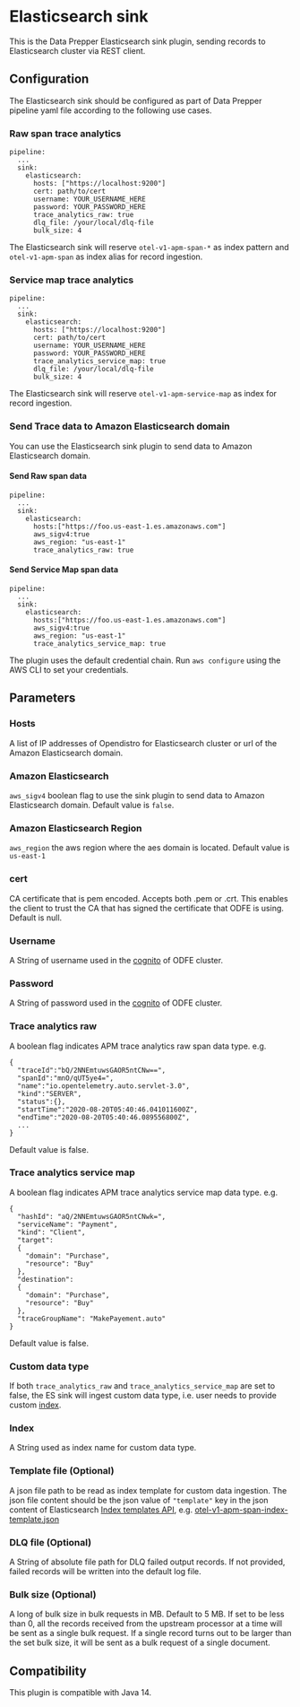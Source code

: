 # Elasticsearch sink

This is the Data Prepper Elasticsearch sink plugin, sending records to Elasticsearch cluster via REST client.

## Configuration

The Elasticsearch sink should be configured as part of Data Prepper pipeline yaml file according to the following use cases.

### Raw span trace analytics

```$xslt
pipeline:
  ...
  sink:
    elasticsearch:
      hosts: ["https://localhost:9200"]
      cert: path/to/cert
      username: YOUR_USERNAME_HERE
      password: YOUR_PASSWORD_HERE
      trace_analytics_raw: true
      dlq_file: /your/local/dlq-file
      bulk_size: 4
```

The Elasticsearch sink will reserve `otel-v1-apm-span-*` as index pattern and `otel-v1-apm-span` as index alias for record ingestion.

### Service map trace analytics

```$xslt
pipeline:
  ...
  sink:
    elasticsearch:
      hosts: ["https://localhost:9200"]
      cert: path/to/cert
      username: YOUR_USERNAME_HERE
      password: YOUR_PASSWORD_HERE
      trace_analytics_service_map: true
      dlq_file: /your/local/dlq-file
      bulk_size: 4
```

The Elasticsearch sink will reserve `otel-v1-apm-service-map` as index for record ingestion.

### Send Trace data to Amazon Elasticsearch domain

You can use the Elasticsearch sink plugin to send data to Amazon Elasticsearch domain. 

#### Send Raw span data 

```$xslt
pipeline:
  ...
  sink:
    elasticsearch:
      hosts:["https://foo.us-east-1.es.amazonaws.com"]
      aws_sigv4:true
      aws_region: "us-east-1"
      trace_analytics_raw: true
```

#### Send Service Map span data 

```$xslt
pipeline:
  ...
  sink:
    elasticsearch:
      hosts:["https://foo.us-east-1.es.amazonaws.com"]
      aws_sigv4:true
      aws_region: "us-east-1"
      trace_analytics_service_map: true
```

The plugin uses the default credential chain. Run `aws configure` using the AWS CLI to set your credentials. 


## Parameters

### Hosts

A list of IP addresses of Opendistro for Elasticsearch cluster or url of the Amazon Elasticsearch domain.

### Amazon Elasticsearch

`aws_sigv4` boolean flag to use the sink plugin to send data to Amazon Elasticsearch domain. Default value is `false`. 

### Amazon Elasticsearch Region

`aws_region` the aws region where the aes domain is located. Default value is `us-east-1`

### cert
CA certificate that is pem encoded. Accepts both .pem or .crt. This enables the client to trust the CA that has signed the certificate that ODFE is using.
Default is null. 

### Username

A String of username used in the [cognito](https://opendistro.github.io/for-elasticsearch-docs/docs/security/access-control/users-roles) of ODFE cluster.

### Password

A String of password used in the [cognito](https://opendistro.github.io/for-elasticsearch-docs/docs/security/access-control/users-roles) of ODFE cluster.

### Trace analytics raw

A boolean flag indicates APM trace analytics raw span data type. e.g.

```$xslt
{
  "traceId":"bQ/2NNEmtuwsGAOR5ntCNw==",
  "spanId":"mnO/qUT5ye4=",
  "name":"io.opentelemetry.auto.servlet-3.0",
  "kind":"SERVER",
  "status":{},
  "startTime":"2020-08-20T05:40:46.041011600Z",
  "endTime":"2020-08-20T05:40:46.089556800Z",
  ...
}
```

Default value is false.

### Trace analytics service map

A boolean flag indicates APM trace analytics service map data type. e.g.

```$xslt
{
  "hashId": "aQ/2NNEmtuwsGAOR5ntCNwk=",
  "serviceName": "Payment",
  "kind": "Client",
  "target":
  {
    "domain": "Purchase",
    "resource": "Buy"
  },
  "destination":
  {
    "domain": "Purchase",
    "resource": "Buy"
  },
  "traceGroupName": "MakePayement.auto"
}
```

Default value is false. 

### Custom data type

If both `trace_analytics_raw` and `trace_analytics_service_map` are set to false, the ES sink will ingest custom data type, i.e.
user needs to provide custom [index](#index).

### <a name="index"></a>Index

A String used as index name for custom data type.

### <a name="template_file"></a>Template file (Optional)

A json file path to be read as index template for custom data ingestion. The json file content should be the json value of
`"template"` key in the json content of Elasticsearch [Index templates API](https://www.elastic.co/guide/en/elasticsearch/reference/7.8/index-templates.html), 
e.g. [otel-v1-apm-span-index-template.json](https://github.com/opendistro-for-elasticsearch/simple-ingest-transformation-utility-pipeline/blob/master/dataPrepper-plugins/elasticsearch/src/main/resources/otel-v1-apm-span-index-template.json)

### DLQ file (Optional)

A String of absolute file path for DLQ failed output records. 
If not provided, failed records will be written into the default log file.

### Bulk size (Optional)

A long of bulk size in bulk requests in MB. Default to 5 MB. If set to be less than 0, 
all the records received from the upstream processor at a time will be sent as a single bulk request. 
If a single record turns out to be larger than the set bulk size, it will be sent as a bulk request of a single document.

## Compatibility

This plugin is compatible with Java 14.